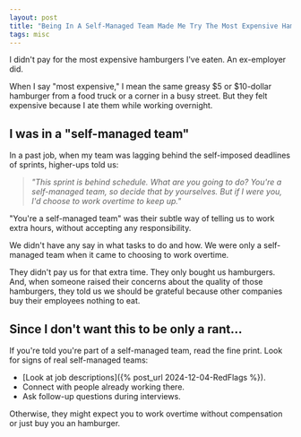 ```yaml
---
layout: post
title: "Being In A Self-Managed Team Made Me Try The Most Expensive Hamburgers I've Eaten"
tags: misc
---
```


I didn't pay for the most expensive hamburgers I've eaten. An ex-employer did.

When I say "most expensive," I mean the same greasy $5 or $10-dollar hamburger from a food truck or a corner in a busy street. But they felt expensive because I ate them while working overnight.

## I was in a "self-managed team"

In a past job, when my team was lagging behind the self-imposed deadlines of sprints, higher-ups told us:

> _"This sprint is behind schedule. What are you going to do? You're a self-managed team, so decide that by yourselves. But if I were you, I'd choose to work overtime to keep up."_

"You're a self-managed team" was their subtle way of telling us to work extra hours, without accepting any responsibility.

We didn't have any say in what tasks to do and how. We were only a self-managed team when it came to choosing to work overtime.

They didn't pay us for that extra time. They only bought us hamburgers. And, when someone raised their concerns about the quality of those hamburgers, they told us we should be grateful because other companies buy their employees nothing to eat.

## Since I don't want this to be only a rant...

If you're told you're part of a self-managed team, read the fine print. Look for signs of real self-managed teams:
* [Look at job descriptions]({% post_url 2024-12-04-RedFlags %}).
* Connect with people already working there.
* Ask follow-up questions during interviews.
 
Otherwise, they might expect you to work overtime without compensation or just buy you an hamburger.
